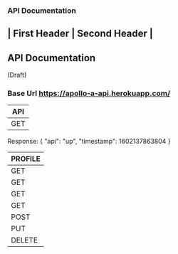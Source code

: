 ### API Documentation

## | First Header | Second Header |

## API Documentation

(Draft)

### Base Url https://apollo-a-api.herokuapp.com/

| API |
| --- |
| GET | / |

Response:
{
"api": "up",
"timestamp": 1602137863804
}

| PROFILE |
| ------- |
| GET     | /profile |
| GET     | /profiles |
| GET     | /profile/:id |
| GET     | /profile/:id/details |
| POST    | /profile |
| PUT     | /profile/:id |
| DELETE  | /profile/:id |
